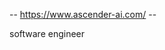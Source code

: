 
-- https://www.ascender-ai.com/ --

software engineer 
<!---
htdynger/htdynger is a ✨ special ✨ repository because its `README.md` (this file) appears on your GitHub profile.
You can click the Preview link to take a look at your changes.
--->
